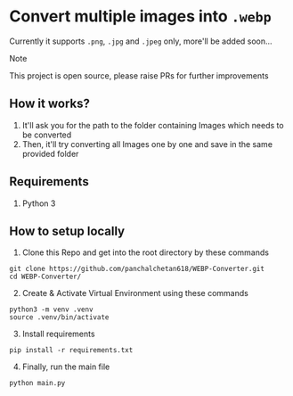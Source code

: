 # Convert multiple images into `.webp`

Currently it supports `.png`, `.jpg` and `.jpeg` only, more'll be added soon...

> [!NOTE]
> This project is open source, please raise PRs for further improvements

## How it works?
1. It'll ask you for the path to the folder containing Images which needs to be converted
2. Then, it'll try converting all Images one by one and save in the same provided folder

## Requirements
1. Python 3

## How to setup locally
1. Clone this Repo and get into the root directory by these commands
```
git clone https://github.com/panchalchetan618/WEBP-Converter.git
cd WEBP-Converter/
```

2. Create & Activate Virtual Environment using these commands
```
python3 -m venv .venv
source .venv/bin/activate
```

3. Install requirements
```
pip install -r requirements.txt
```

4. Finally, run the main file
```
python main.py
```

